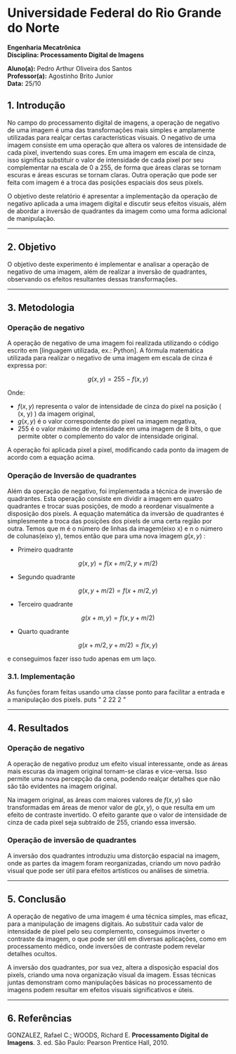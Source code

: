 <script type="text/javascript" async
  src="https://cdn.jsdelivr.net/npm/mathjax@3/es5/tex-mml-chtml.js">
</script>


# Universidade Federal do Rio Grande do Norte

**Engenharia Mecatrônica**  
**Disciplina: Processamento Digital de Imagens**

**Aluno(a):** Pedro Arthur Oliveira dos Santos  
**Professor(a):** Agostinho Brito Junior  
**Data:** 25/10

## 1. Introdução

No campo do processamento digital de imagens, a operação de negativo de uma imagem é uma das transformações mais simples e amplamente utilizadas para realçar certas características visuais. O negativo de uma imagem consiste em uma operação que altera os valores de intensidade de cada pixel, invertendo suas cores. Em uma imagem em escala de cinza, isso significa substituir o valor de intensidade de cada pixel por seu complementar na escala de 0 a 255, de forma que áreas claras se tornam escuras e áreas escuras se tornam claras.
Outra operação que pode ser feita com imagem é a troca das posições espaciais dos seus pixels.

O objetivo deste relatório é apresentar a implementação da operação de negativo aplicada a uma imagem digital e discutir seus efeitos visuais, além de abordar a inversão de quadrantes da imagem como uma forma adicional de manipulação.

---

## 2. Objetivo

O objetivo deste experimento é implementar e analisar a operação de negativo de uma imagem, além de realizar a inversão de quadrantes, observando os efeitos resultantes dessas transformações.

---

## 3. Metodologia

### Operação de negativo
A operação de negativo de uma imagem foi realizada utilizando o código escrito em [linguagem utilizada, ex.: Python]. A fórmula matemática utilizada para realizar o negativo de uma imagem em escala de cinza é expressa por:

$$
g(x, y) = 255 - f(x, y)
$$

Onde:
- $f(x, y)$  representa o valor de intensidade de cinza do pixel na posição \( (x, y) \) da imagem original,
- $g(x, y)$ é o valor correspondente do pixel na imagem negativa,
- 255 é o valor máximo de intensidade em uma imagem de 8 bits, o que permite obter o complemento do valor de intensidade original.

A operação foi aplicada pixel a pixel, modificando cada ponto da imagem de acordo com a equação acima.

### Operação de Inversão de quadrantes
Além da operação de negativo, foi implementada a técnica de inversão de quadrantes. Esta operação consiste em dividir a imagem em quatro quadrantes e trocar suas posições, de modo a reordenar visualmente a disposição dos pixels.
A equação matemática da inversão de quadrantes é simplesmente a troca das posições dos pixels de uma certa região por outra.
Temos que m é o número de linhas da imagem(eixo x) e n o número de colunas(eixo y), temos então que para uma nova imagem $g(x,y)$ :

* Primeiro quadrante 

$$
g(x,y) = f(x+m/2,y+m/2)  
$$

* Segundo quadrante

$$
g(x,y+m/2) = f(x+m/2,y)  
$$

* Terceiro quadrante

$$
g(x+m,y) = f(x,y+m/2)  
$$

* Quarto quadrante

$$
g(x+m/2,y+m/2) = f(x,y)  
$$

e conseguimos fazer isso tudo apenas em um laço.


### 3.1. Implementação
As funções foram feitas usando uma classe ponto para facilitar a entrada e a manipulação dos pixels.
puts " 2 22 2 "

---

## 4. Resultados

### Operação de negativo
A operação de negativo produz um efeito visual interessante, onde as áreas mais escuras da imagem original tornam-se claras e vice-versa. Isso permite uma nova percepção da cena, podendo realçar detalhes que não são tão evidentes na imagem original.

Na imagem original, as áreas com maiores valores de $f(x, y)$ são transformadas em áreas de menor valor de $g(x, y)$, o que resulta em um efeito de contraste invertido. O efeito garante que o valor de intensidade de cinza de cada pixel seja subtraído de 255, criando essa inversão.


### Operação de inversão de quadrantes
A inversão dos quadrantes introduziu uma distorção espacial na imagem, onde as partes da imagem foram reorganizadas, criando um novo padrão visual que pode ser útil para efeitos artísticos ou análises de simetria.


---

## 5. Conclusão

A operação de negativo de uma imagem é uma técnica simples, mas eficaz, para a manipulação de imagens digitais. Ao substituir cada valor de intensidade de pixel pelo seu complemento, conseguimos inverter o contraste da imagem, o que pode ser útil em diversas aplicações, como em processamento médico, onde inversões de contraste podem revelar detalhes ocultos.

A inversão dos quadrantes, por sua vez, altera a disposição espacial dos pixels, criando uma nova organização visual da imagem. Essas técnicas juntas demonstram como manipulações básicas no processamento de imagens podem resultar em efeitos visuais significativos e úteis.

---

## 6. Referências

GONZALEZ, Rafael C.; WOODS, Richard E. **Processamento Digital de Imagens**. 3. ed. São Paulo: Pearson Prentice Hall, 2010.
